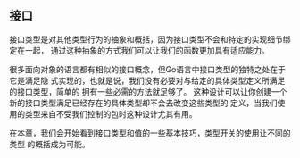 
## 接口

接口类型是对其他类型行为的抽象和概括，因为接口类型不会和特定的实现细节绑定在一起，
通过这种抽象的方式我们可以让我们的函数更加具有适应能力。

很多面向对象的语言都有相似的接口概念，但Go语言中接口类型的独特之处在于它是满足隐
式实现的，也就是说，我们没有必要对与给定的具体类型定义所满足的接口类型，简单的
拥有一些必需的方法就足够了。
这种设计可以让你创建一个新的接口类型满足已经存在的具体类型却不会去改变这些类型的
定义，当我们使用的类型来自不受我们控制的包时这种设计尤其有用。

在本章，我们会开始看到接口类型和值的一些基本技巧，类型开关的使用让不同的类型
的概括成为可能。